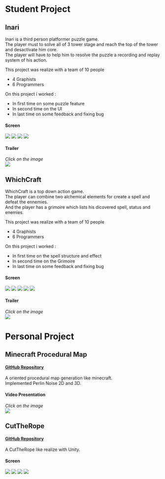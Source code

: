 # Student Project

## Inari
Inari is a third person platformer puzzle game.  
The player must to solve all of 3 tower stage and reach the top of the tower and desactivate him core.  
The player will have to help him to resolve the puzzle a recording and replay system of his action.  

This project was realize with a team of 10 people
  - 4 Graphists
  - 6 Programmers

On this project i worked : 
  - In first time on some puzzle feature
  - In second time on the UI
  - In last time on some feedback and fixing bug

#### Screen
![](Inari/0.PNG)
![](Inari/1.PNG)
![](Inari/2.PNG)
![](Inari/3.PNG)

#### Trailer
*Click on the image*  
[![](https://img.youtube.com/vi/BZAh1M4cmQY/0.jpg)](https://www.youtube.com/watch?v=BZAh1M4cmQY)


## WhichCraft
WhichCraft is a top down action game.  
The player can combine two alchemical elements for create a spell and defeat the ennemies.  
And the player has a grimoire which lists his dicovered spell, status and enemies.

This project was realize with a team of 10 people
  - 4 Graphists
  - 6 Programmers

On this project i worked :
  - In first time on the spell structure and effect
  - In second time on the Grimoire
  - In last time on some feedback and fixing bug

#### Screen
![](WhichCraft/0.png)
![](WhichCraft/1.png)
![](WhichCraft/2.png)
![](WhichCraft/3.png)
![](WhichCraft/4.png)

#### Trailer
*Click on the image*  
[![](https://img.youtube.com/vi/FjbEneLxB-M/0.jpg)](https://www.youtube.com/watch?v=FjbEneLxB-M)


# Personal Project

## Minecraft Procedural Map
#### [GitHub Repository](https://github.com/QuentinLadoire/MinecraftProceduralMap)
A oriented procedural map generation like minecraft.  
Implemented Perlin Noise 2D and 3D.  

#### Video Presentation
*Click on the image*  
[![](https://img.youtube.com/vi/ZCAR6i94rE0/0.jpg)](https://www.youtube.com/watch?v=ZCAR6i94rE0)

## CutTheRope
#### [GitHub Repository](https://github.com/QuentinLadoire/CutTheRope)
A CutTheRope like realize with Unity.

#### Screen
![](https://github.com/QuentinLadoire/CutTheRope/blob/master/Screen/Menu.PNG)
![](https://github.com/QuentinLadoire/CutTheRope/blob/master/Screen/LevelChoice.PNG)
![](https://github.com/QuentinLadoire/CutTheRope/blob/master/Screen/Level1.png)
![](https://github.com/QuentinLadoire/CutTheRope/blob/master/Screen/Level14.PNG)
